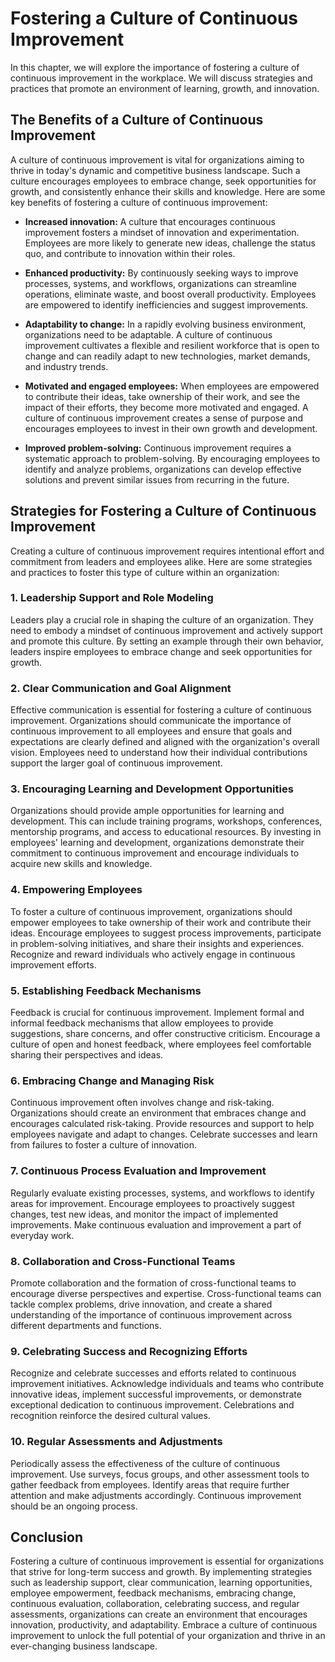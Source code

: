 Fostering a Culture of Continuous Improvement
======================================================

In this chapter, we will explore the importance of fostering a culture of continuous improvement in the workplace. We will discuss strategies and practices that promote an environment of learning, growth, and innovation.

**The Benefits of a Culture of Continuous Improvement**
-------------------------------------------------------

A culture of continuous improvement is vital for organizations aiming to thrive in today's dynamic and competitive business landscape. Such a culture encourages employees to embrace change, seek opportunities for growth, and consistently enhance their skills and knowledge. Here are some key benefits of fostering a culture of continuous improvement:

* **Increased innovation:** A culture that encourages continuous improvement fosters a mindset of innovation and experimentation. Employees are more likely to generate new ideas, challenge the status quo, and contribute to innovation within their roles.

* **Enhanced productivity:** By continuously seeking ways to improve processes, systems, and workflows, organizations can streamline operations, eliminate waste, and boost overall productivity. Employees are empowered to identify inefficiencies and suggest improvements.

* **Adaptability to change:** In a rapidly evolving business environment, organizations need to be adaptable. A culture of continuous improvement cultivates a flexible and resilient workforce that is open to change and can readily adapt to new technologies, market demands, and industry trends.

* **Motivated and engaged employees:** When employees are empowered to contribute their ideas, take ownership of their work, and see the impact of their efforts, they become more motivated and engaged. A culture of continuous improvement creates a sense of purpose and encourages employees to invest in their own growth and development.

* **Improved problem-solving:** Continuous improvement requires a systematic approach to problem-solving. By encouraging employees to identify and analyze problems, organizations can develop effective solutions and prevent similar issues from recurring in the future.

**Strategies for Fostering a Culture of Continuous Improvement**
----------------------------------------------------------------

Creating a culture of continuous improvement requires intentional effort and commitment from leaders and employees alike. Here are some strategies and practices to foster this type of culture within an organization:

### **1. Leadership Support and Role Modeling**

Leaders play a crucial role in shaping the culture of an organization. They need to embody a mindset of continuous improvement and actively support and promote this culture. By setting an example through their own behavior, leaders inspire employees to embrace change and seek opportunities for growth.

### **2. Clear Communication and Goal Alignment**

Effective communication is essential for fostering a culture of continuous improvement. Organizations should communicate the importance of continuous improvement to all employees and ensure that goals and expectations are clearly defined and aligned with the organization's overall vision. Employees need to understand how their individual contributions support the larger goal of continuous improvement.

### **3. Encouraging Learning and Development Opportunities**

Organizations should provide ample opportunities for learning and development. This can include training programs, workshops, conferences, mentorship programs, and access to educational resources. By investing in employees' learning and development, organizations demonstrate their commitment to continuous improvement and encourage individuals to acquire new skills and knowledge.

### **4. Empowering Employees**

To foster a culture of continuous improvement, organizations should empower employees to take ownership of their work and contribute their ideas. Encourage employees to suggest process improvements, participate in problem-solving initiatives, and share their insights and experiences. Recognize and reward individuals who actively engage in continuous improvement efforts.

### **5. Establishing Feedback Mechanisms**

Feedback is crucial for continuous improvement. Implement formal and informal feedback mechanisms that allow employees to provide suggestions, share concerns, and offer constructive criticism. Encourage a culture of open and honest feedback, where employees feel comfortable sharing their perspectives and ideas.

### **6. Embracing Change and Managing Risk**

Continuous improvement often involves change and risk-taking. Organizations should create an environment that embraces change and encourages calculated risk-taking. Provide resources and support to help employees navigate and adapt to changes. Celebrate successes and learn from failures to foster a culture of innovation.

### **7. Continuous Process Evaluation and Improvement**

Regularly evaluate existing processes, systems, and workflows to identify areas for improvement. Encourage employees to proactively suggest changes, test new ideas, and monitor the impact of implemented improvements. Make continuous evaluation and improvement a part of everyday work.

### **8. Collaboration and Cross-Functional Teams**

Promote collaboration and the formation of cross-functional teams to encourage diverse perspectives and expertise. Cross-functional teams can tackle complex problems, drive innovation, and create a shared understanding of the importance of continuous improvement across different departments and functions.

### **9. Celebrating Success and Recognizing Efforts**

Recognize and celebrate successes and efforts related to continuous improvement initiatives. Acknowledge individuals and teams who contribute innovative ideas, implement successful improvements, or demonstrate exceptional dedication to continuous improvement. Celebrations and recognition reinforce the desired cultural values.

### **10. Regular Assessments and Adjustments**

Periodically assess the effectiveness of the culture of continuous improvement. Use surveys, focus groups, and other assessment tools to gather feedback from employees. Identify areas that require further attention and make adjustments accordingly. Continuous improvement should be an ongoing process.

Conclusion
----------

Fostering a culture of continuous improvement is essential for organizations that strive for long-term success and growth. By implementing strategies such as leadership support, clear communication, learning opportunities, employee empowerment, feedback mechanisms, embracing change, continuous evaluation, collaboration, celebrating success, and regular assessments, organizations can create an environment that encourages innovation, productivity, and adaptability. Embrace a culture of continuous improvement to unlock the full potential of your organization and thrive in an ever-changing business landscape.
